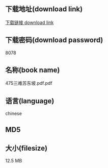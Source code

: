 ## 下载地址(download link)
[下载链接 download link](https://voluble-croquembouche-d321dc.netlify.app/?s=475%E4%B8%89%E9%9A%BE%E8%8B%8F%E4%B8%9C%E5%9D%A1.pdf)

## 下载密码(download password)
8078

## 名称(book name)
475三难苏东坡.pdf.pdf

## 语言(language)
chinese

## MD5


## 大小(filesize)
12.5 MB

